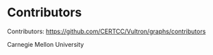 # Contributors

Contributors:
https://github.com/CERTCC/Vultron/graphs/contributors

Carnegie Mellon University
